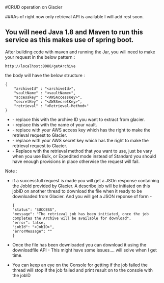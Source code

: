 #CRUD operation on Glacier

###As of right now only retrieval API is available I will add rest soon.

## You will need **Java 1.8** and **Maven** to run this service as this makes use of spring boot.

After building code with maven and running the Jar, you will need to make your request in the below pattern :

`http://localhost:8080/getArchive`

the body will have the below structure :

```
{
	"archiveId" : "<archiveId>",
	"vaultName" : "<vaultName>",
	"accesskey" : "<AWSAccessKey>",
	"secretKey" : "<AWSSecretKey>",
	"retrieval" : "<Retrieval-Method>"
}
```

* <archiveId> - replace this with the archive ID you want to extract from glacier.
* <vaultName> - replace this with the name of your vault.
* <AWSAccessKey> - replace with your AWS access key which has the right to make the retrieval request to Glacier.
* <AWSSecretKey> -  replace with your AWS secret key which has the right to make the retrieval request to Glacier.
* <Retrieval-Method> - Replace with the retrieval method that you want to use, just be vary when you use Bulk, or Expedited mode instead of Standard you should have enough provisions in place otherwise the request will fail.

Note : 
* if a successfull request is made you will get a JSOn response containing the JobId provided by Glacier. A describe job will be initiated on this jobID on another thread to download the file when it ready to be downloaded from Glacier. And you will get a JSON reponse of form - 
	```
	{
    "status": "SUCCESS",
    "message": "The retrieval job has been initiated, once the job completes the Archive will be available for download",
    "error": false,
    "jobId": "<JobID>",
    "errorMessage": ""
	}
	```
	
* Once the file has been downloaded you can download it using the downloadfile API - This might have some issues.... will solve when I get time.

* You can keep an eye on the Console for getting if the job failed the thread will stop if the job failed and print result on to the console with the jobID
